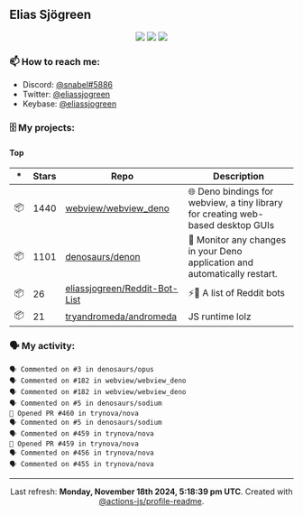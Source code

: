 ## Elias Sjögreen

<p align="center">
  <img src="https://img.shields.io/badge/🎂-dec. 2003-success" />
  <img src="https://img.shields.io/badge/🌎-Stockholm-informational" />
  <img src="https://img.shields.io/badge/👦-He/Him-informational" />
</p>

### 📫 How to reach me:

- Discord: [@snabel#5886](https://discord.com/users/267978757799673866)
- Twitter: [@eliassjogreen](https://twitter.com/eliassjogreen)
- Keybase: [@eliassjogreen](https://keybase.io/eliassjogreen)

### 🗄 My projects:

#### Top
|*|Stars|Repo|Description|
|---|---|---|---|
| 📦 | 1440 | [webview/webview_deno](https://github.com/webview/webview_deno) | 🌐 Deno bindings for webview, a tiny library for creating web-based desktop GUIs |
| 📦 | 1101 | [denosaurs/denon](https://github.com/denosaurs/denon) | 👀 Monitor any changes in your Deno application and automatically restart. |
| 📦 | 26 | [eliassjogreen/Reddit-Bot-List](https://github.com/eliassjogreen/Reddit-Bot-List) | ⚡️🤖 A list of Reddit bots |
| 📦 | 21 | [tryandromeda/andromeda](https://github.com/tryandromeda/andromeda) | JS runtime lolz |

### 🗣 My activity:

```
🗣 Commented on #3 in denosaurs/opus
🗣 Commented on #182 in webview/webview_deno
🗣 Commented on #182 in webview/webview_deno
🗣 Commented on #5 in denosaurs/sodium
💪 Opened PR #460 in trynova/nova
🗣 Commented on #5 in denosaurs/sodium
🗣 Commented on #459 in trynova/nova
💪 Opened PR #459 in trynova/nova
🗣 Commented on #456 in trynova/nova
🗣 Commented on #455 in trynova/nova
```

------------
<p align="center">Last refresh: <b>Monday, November 18th 2024, 5:18:39 pm UTC</b>. Created with <a href=https://github.com/marketplace/actions/profile-readme>@actions-js/profile-readme</a>.</p>
